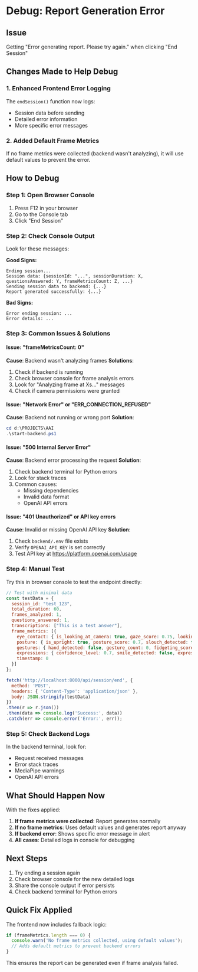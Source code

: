 # Debug: Report Generation Error

## Issue
Getting "Error generating report. Please try again." when clicking "End Session"

## Changes Made to Help Debug

### 1. Enhanced Frontend Error Logging
The `endSession()` function now logs:
- Session data before sending
- Detailed error information
- More specific error messages

### 2. Added Default Frame Metrics
If no frame metrics were collected (backend wasn't analyzing), it will use default values to prevent the error.

## How to Debug

### Step 1: Open Browser Console
1. Press F12 in your browser
2. Go to the Console tab
3. Click "End Session"

### Step 2: Check Console Output
Look for these messages:

**Good Signs:**
```
Ending session...
Session data: {sessionId: "...", sessionDuration: X, questionsAnswered: Y, frameMetricsCount: Z, ...}
Sending session data to backend: {...}
Report generated successfully: {...}
```

**Bad Signs:**
```
Error ending session: ...
Error details: ...
```

### Step 3: Common Issues & Solutions

#### Issue: "frameMetricsCount: 0"
**Cause**: Backend wasn't analyzing frames
**Solutions**:
1. Check if backend is running
2. Check browser console for frame analysis errors
3. Look for "Analyzing frame at Xs..." messages
4. Check if camera permissions were granted

#### Issue: "Network Error" or "ERR_CONNECTION_REFUSED"
**Cause**: Backend not running or wrong port
**Solution**:
```powershell
cd d:\PROJECTS\AAI
.\start-backend.ps1
```

#### Issue: "500 Internal Server Error"
**Cause**: Backend error processing the request
**Solution**:
1. Check backend terminal for Python errors
2. Look for stack traces
3. Common causes:
   - Missing dependencies
   - Invalid data format
   - OpenAI API errors

#### Issue: "401 Unauthorized" or API key errors
**Cause**: Invalid or missing OpenAI API key
**Solution**:
1. Check `backend/.env` file exists
2. Verify `OPENAI_API_KEY` is set correctly
3. Test API key at https://platform.openai.com/usage

### Step 4: Manual Test

Try this in browser console to test the endpoint directly:

```javascript
// Test with minimal data
const testData = {
  session_id: "test_123",
  total_duration: 60,
  frames_analyzed: 1,
  questions_answered: 1,
  transcriptions: ["This is a test answer"],
  frame_metrics: [{
    eye_contact: { is_looking_at_camera: true, gaze_score: 0.75, looking_away_duration: 0 },
    posture: { is_upright: true, posture_score: 0.7, slouch_detected: false, shoulder_alignment: 0.8 },
    gestures: { hand_detected: false, gesture_count: 0, fidgeting_score: 0.2, hand_positions: [] },
    expressions: { confidence_level: 0.7, smile_detected: false, expression_type: 'neutral', engagement_score: 0.7 },
    timestamp: 0
  }]
};

fetch('http://localhost:8000/api/session/end', {
  method: 'POST',
  headers: { 'Content-Type': 'application/json' },
  body: JSON.stringify(testData)
})
.then(r => r.json())
.then(data => console.log('Success:', data))
.catch(err => console.error('Error:', err));
```

### Step 5: Check Backend Logs

In the backend terminal, look for:
- Request received messages
- Error stack traces
- MediaPipe warnings
- OpenAI API errors

## What Should Happen Now

With the fixes applied:

1. **If frame metrics were collected**: Report generates normally
2. **If no frame metrics**: Uses default values and generates report anyway
3. **If backend error**: Shows specific error message in alert
4. **All cases**: Detailed logs in console for debugging

## Next Steps

1. Try ending a session again
2. Check browser console for the new detailed logs
3. Share the console output if error persists
4. Check backend terminal for Python errors

## Quick Fix Applied

The frontend now includes fallback logic:
```javascript
if (frameMetrics.length === 0) {
  console.warn('No frame metrics collected, using default values');
  // Adds default metrics to prevent backend errors
}
```

This ensures the report can be generated even if frame analysis failed.
